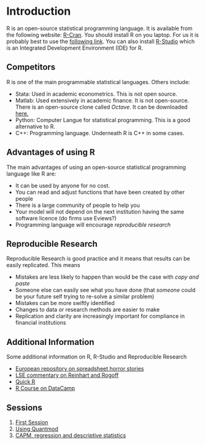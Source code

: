 Introduction
========================================================
R is an open-source statistical programming language.  It is available from the following website: [R-Cran](http://www.r-project.org/). You should install R on you laptop.  For us it is probably best to use the [following link](http://www.stats.bris.ac.uk/R/).  You can also install [R-Studio](https://www.rstudio.com/) which is an Integrated Development Environment (IDE) for R. 

Competitors
----------------------------------------------------------
R is one of the main programmable statistical languages.  Others include:
* Stata:  Used in academic econometrics. This is not open source.
* Matlab:  Used extensively in academic finance.  It is not open-source.  There is an open-source clone called *Octave*.  It can be downloaded [here.](https://www.gnu.org/software/octave/)
* Python: Computer Langue for statistical programming.  This is a good alternative to R. 
* C++:  Programming language.  Underneath R is C++ in some cases. 

Advantages of using R
------------------------------------------------------------
The main advantages of using an open-source statistical programming language like R are:
* It can be used by anyone for no cost.  
* You can read and adjust functions that have been created by other people
* There is a large community of people to help you
* Your model will not depend on the next institution having the same software licence (do firms use Eviews?)
* Programming language will encourage *reproducible research*

Reproducible Research
--------------------------------------------------------------
Reproducible Research is good practice and it means that results can be easily replicated.  This means
* Mistakes are less likely to happen than would be the case with *copy and paste*
* Someone else can easily see what you have done (that *someone* could be your future self trying to re-solve a similar problem)
* Mistakes can be more swiftly identified
* Changes to data or research methods are easier to make
* Replication and clarity are increasingly important for compliance in financial institutions

Additional Information
---------------------------------------------------------
Some additional information on R, R-Studio and Reproducible Research 
* [European repository on spreadsheet horror stories](http://www.eusprig.org/horror-stories.htm)
* [LSE commentary on Reinhart and Rogoff](http://blogs.lse.ac.uk/impactofsocialsciences/2013/10/23/open-data-in-economics-the-basis-of-reproducible-research/)
* [Quick R](https://www.statmethods.net)
* [R Course on DataCamp](https://www.datacamp.com/courses/free-introduction-to-r)

Sessions
---------------
1. [First Session](http://rpubs.com/RobHayward/362235)
2. [Using Quantmod](https://rpubs.com/RobHayward/363333) 
3. [CAPM, regression and descriptive statistics](https://rpubs.com/RobHayward/580553)
